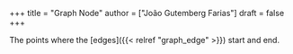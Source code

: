 +++
title = "Graph Node"
author = ["João Gutemberg Farias"]
draft = false
+++

The points where the [edges]({{< relref "graph_edge" >}}) start and end.
